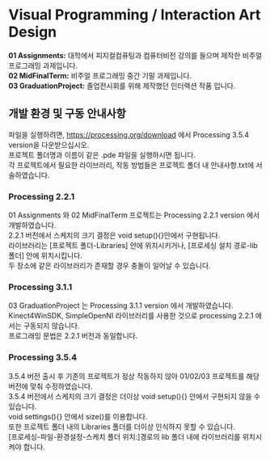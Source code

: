 <!--ProcessingDev-->
# Visual Programming / Interaction Art Design
__01 Assignments:__ 대학에서 피지컬컴퓨팅과 컴퓨터비전 강의를 들으며 제작한 비주얼 프로그래밍 과제입니다.<br>
__02 MidFinalTerm:__ 비주얼 프로그래밍 중간 기말 과제입니다. <br>
__03 GraduationProject:__ 졸업전시회를 위해 제작했던 인터랙션 작품 입니다. <br>
## 개발 환경 및 구동 안내사항
파일을 실행하려면, https://processing.org/download 에서 Processing 3.5.4 version을 다운받으십시오. <br>
프로젝트 폴더명과 이름이 같은 .pde 파일을 실행하시면 됩니다. <br>
각 프로젝트에서 필요한 라이브러리, 작동 방법들은 프로젝트 폴더 내 안내사항.txt에 서술하였습니다.

### Processing 2.2.1
01 Assignments 와 02 MidFinalTerm 프로젝트는 Processing 2.2.1 version 에서 개발하였습니다. <br>
2.2.1 버전에서 스케치의 크기 결정은 void setup(){}안에서 구현됩니다. <br>
라이브러리는 [프로젝트 폴더-Libraries] 안에 위치시키거나, [프로세싱 설치 경로-lib 폴더] 안에 위치시킵니다. <br>
두 장소에 같은 라이브러리가 존재할 경우 충돌이 일어날 수 있습니다. <br>
### Processing 3.1.1
03 GraduationProject 는 Processing 3.1.1 version 에서 개발하였습니다. <br>
Kinect4WinSDK, SimpleOpenNI 라이브러리를 사용한 것으로 processing 2.2.1 에서는 구동되지 않습니다. <br>
프로그래밍 문법은 2.2.1 버전과 동일합니다. <br>
### Processing 3.5.4
3.5.4 버전 출시 후 기존의 프로젝트가 정상 작동하지 않아 01/02/03 프로젝트를 해당 버전에 맞춰 수정하였습니다. <br>
3.5.4 버전에서 스케치의 크기 결정은 더이상 void setup(){} 안에서 구현되지 않을 수 있습니다. <br>
void settings(){} 안에서 size()를 이용합니다. <br>
또한 프로젝트 폴더 내의 Libraries 폴더를 더이상 인식하지 못할 수 있습니다.<br>
[프로세싱-파일-환경설정-스케치 폴더 위치:]경로의 lib 폴더 내에 라이브러리를 위치시켜야 합니다. <br>




